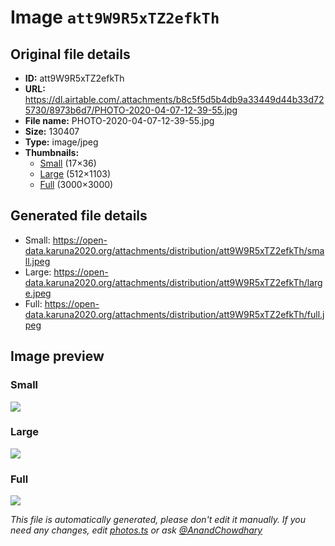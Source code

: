 # Image `att9W9R5xTZ2efkTh`

## Original file details

- **ID:** att9W9R5xTZ2efkTh
- **URL:** https://dl.airtable.com/.attachments/b8c5f5d5b4db9a33449d44b33d725730/8973b6d7/PHOTO-2020-04-07-12-39-55.jpg
- **File name:** PHOTO-2020-04-07-12-39-55.jpg
- **Size:** 130407
- **Type:** image/jpeg
- **Thumbnails:**
  - [Small](https://dl.airtable.com/.attachmentThumbnails/a97d06d52622b310d48245225ebe1a7b/2a876440) (17×36)
  - [Large](https://dl.airtable.com/.attachmentThumbnails/1dc846cda1b482370eebe50e65f68f38/e34a2b22) (512×1103)
  - [Full](https://dl.airtable.com/.attachmentThumbnails/214954d0ab1802908611e64ce117bc62/6d96a77c) (3000×3000)

## Generated file details

- Small: https://open-data.karuna2020.org/attachments/distribution/att9W9R5xTZ2efkTh/small.jpeg
- Large: https://open-data.karuna2020.org/attachments/distribution/att9W9R5xTZ2efkTh/large.jpeg
- Full: https://open-data.karuna2020.org/attachments/distribution/att9W9R5xTZ2efkTh/full.jpeg

## Image preview

### Small

![](https://open-data.karuna2020.org/attachments/distribution/att9W9R5xTZ2efkTh/small.jpeg)

### Large

![](https://open-data.karuna2020.org/attachments/distribution/att9W9R5xTZ2efkTh/large.jpeg)

### Full

![](https://open-data.karuna2020.org/attachments/distribution/att9W9R5xTZ2efkTh/full.jpeg)

_This file is automatically generated, please don't edit it manually. If you need any changes, edit [photos.ts](/photos.ts) or ask [@AnandChowdhary](https://github.com/AnandChowdhary)_

